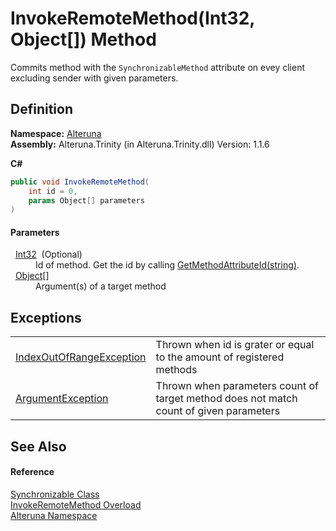 # InvokeRemoteMethod(Int32, Object[]) Method


Commits method with the `SynchronizableMethod` attribute on evey client excluding sender with given parameters.



## Definition
**Namespace:** <a href="N_Alteruna">Alteruna</a>  
**Assembly:** Alteruna.Trinity (in Alteruna.Trinity.dll) Version: 1.1.6

**C#**
``` C#
public void InvokeRemoteMethod(
	int id = 0,
	params Object[] parameters
)
```



#### Parameters
<dl><dt>  <a href="https://learn.microsoft.com/dotnet/api/system.int32" target="_blank" rel="noopener noreferrer">Int32</a>  (Optional)</dt><dd>Id of method. Get the id by calling <a href="M_Alteruna_Synchronizable_GetMethodAttributeId">GetMethodAttributeId(string)</a>.</dd><dt>  <a href="https://learn.microsoft.com/dotnet/api/system.object" target="_blank" rel="noopener noreferrer">Object</a>[]</dt><dd>Argument(s) of a target method</dd></dl>

## Exceptions
<table>
<tr>
<td><a href="https://learn.microsoft.com/dotnet/api/system.indexoutofrangeexception" target="_blank" rel="noopener noreferrer">IndexOutOfRangeException</a></td>
<td>Thrown when id is grater or equal to the amount of registered methods</td></tr>
<tr>
<td><a href="https://learn.microsoft.com/dotnet/api/system.argumentexception" target="_blank" rel="noopener noreferrer">ArgumentException</a></td>
<td>Thrown when parameters count of target method does not match count of given parameters</td></tr>
</table>

## See Also


#### Reference
<a href="T_Alteruna_Synchronizable">Synchronizable Class</a>  
<a href="Overload_Alteruna_Synchronizable_InvokeRemoteMethod">InvokeRemoteMethod Overload</a>  
<a href="N_Alteruna">Alteruna Namespace</a>  
